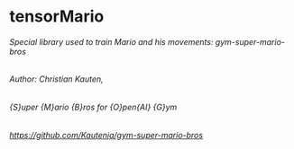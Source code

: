 # tensorMario

###### Special library used to train Mario and his movements: gym-super-mario-bros
###### Author: Christian Kauten,
###### {S}uper {M}ario {B}ros for {O}pen{AI} {G}ym
###### https://github.com/Kautenja/gym-super-mario-bros
